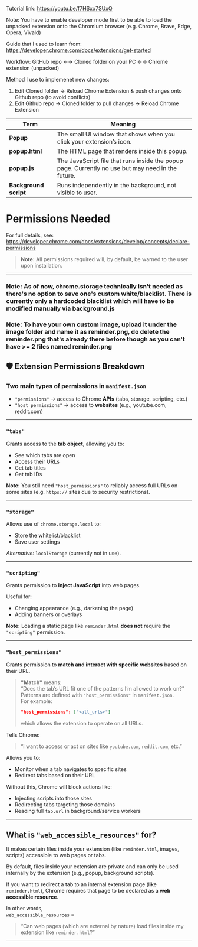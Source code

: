 Tutorial link: https://youtu.be/f7HSxo7SUxQ

Note: You have to enable developer mode first to be able to load the unpacked extension onto the Chromium browser (e.g. Chrome, Brave, Edge, Opera, Vivald)

Guide that I used to learn from: https://developer.chrome.com/docs/extensions/get-started

Workflow:
GitHub repo ←→ Cloned folder on your PC ←→ Chrome extension (unpacked)

Method I use to implemenet new changes:
1) Edit Cloned folder -> Reload Chrome Extension & push changes onto Github repo (to avoid conflicts)
2) Edit Github repo -> Cloned folder to pull changes -> Reload Chrome Extension

| Term                  | Meaning                                                              |
| --------------------- | -------------------------------------------------------------------- |
| **Popup**             | The small UI window that shows when you click your extension’s icon. |
| **popup.html**        | The HTML page that renders inside this popup.                        |
| **popup.js**          | The JavaScript file that runs inside the popup page. Currently no use but may need in the future.|
| **Background script** | Runs independently in the background, not visible to user.           |

# Permissions Needed

For full details, see:  
https://developer.chrome.com/docs/extensions/develop/concepts/declare-permissions

> **Note:** All permissions required will, by default, be warned to the user upon installation.

---
### Note: As of now, chrome.storage technically isn't needed as there's no option to save one's custom white/blacklist. There is currently only a hardcoded blacklist which will have to be modified manually via background.js

### Note: To have your own custom image, upload it under the image folder and name it as reminder.png, do delete the reminder.png that's already there before though as you can't have >= 2 files named reminder.png

## 🛡️ Extension Permissions Breakdown

### Two main types of permissions in `manifest.json`

- `"permissions"` → access to Chrome **APIs** (tabs, storage, scripting, etc.)
- `"host_permissions"` → access to **websites** (e.g., youtube.com, reddit.com)

---

### `"tabs"`

Grants access to the **tab object**, allowing you to:

- See which tabs are open
- Access their URLs
- Get tab titles
- Get tab IDs

**Note:** You still need `"host_permissions"` to reliably access full URLs on some sites (e.g. `https://` sites due to security restrictions).

---

### `"storage"`

Allows use of `chrome.storage.local` to:

- Store the whitelist/blacklist
- Save user settings

_Alternative:_ `localStorage` (currently not in use).

---

### `"scripting"`

Grants permission to **inject JavaScript** into web pages.

Useful for:

- Changing appearance (e.g., darkening the page)
- Adding banners or overlays

**Note:** Loading a static page like `reminder.html` **does not** require the `"scripting"` permission.

---

### `"host_permissions"`

Grants permission to **match and interact with specific websites** based on their URL.

> **"Match"** means:  
> “Does the tab’s URL fit one of the patterns I’m allowed to work on?”  
> Patterns are defined with `"host_permissions"` in `manifest.json`.  
> For example:  
> ```json
> "host_permissions": ["<all_urls>"]
> ```
> which allows the extension to operate on all URLs.

Tells Chrome:  
> “I want to access or act on sites like `youtube.com`, `reddit.com`, etc.”

Allows you to:

- Monitor when a tab navigates to specific sites
- Redirect tabs based on their URL

Without this, Chrome will block actions like:

- Injecting scripts into those sites
- Redirecting tabs targeting those domains
- Reading full `tab.url` in background/service workers

---

## What is `"web_accessible_resources"` for?

It makes certain files inside your extension (like `reminder.html`, images, scripts) accessible to web pages or tabs.

By default, files inside your extension are private and can only be used internally by the extension (e.g., popup, background scripts).

If you want to redirect a tab to an internal extension page (like `reminder.html`), Chrome requires that page to be declared as a **web accessible resource**.

In other words,  
`web_accessible_resources` =  
> “Can web pages (which are external by nature) load files inside my extension like `reminder.html`?”

---



